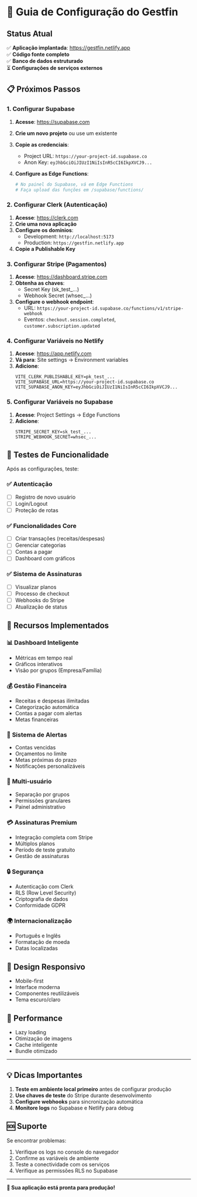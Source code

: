 # 🚀 Guia de Configuração do Gestfin

## Status Atual
✅ **Aplicação implantada**: https://gestfin.netlify.app  
✅ **Código fonte completo**  
✅ **Banco de dados estruturado**  
⏳ **Configurações de serviços externos**

## 📋 Próximos Passos

### 1. Configurar Supabase

1. **Acesse**: https://supabase.com
2. **Crie um novo projeto** ou use um existente
3. **Copie as credenciais**:
   - Project URL: `https://your-project-id.supabase.co`
   - Anon Key: `eyJhbGciOiJIUzI1NiIsInR5cCI6IkpXVCJ9...`

4. **Configure as Edge Functions**:
   ```bash
   # No painel do Supabase, vá em Edge Functions
   # Faça upload das funções em /supabase/functions/
   ```

### 2. Configurar Clerk (Autenticação)

1. **Acesse**: https://clerk.com
2. **Crie uma nova aplicação**
3. **Configure os domínios**:
   - Development: `http://localhost:5173`
   - Production: `https://gestfin.netlify.app`
4. **Copie a Publishable Key**

### 3. Configurar Stripe (Pagamentos)

1. **Acesse**: https://dashboard.stripe.com
2. **Obtenha as chaves**:
   - Secret Key (sk_test_...)
   - Webhook Secret (whsec_...)
3. **Configure o webhook endpoint**:
   - URL: `https://your-project-id.supabase.co/functions/v1/stripe-webhook`
   - Eventos: `checkout.session.completed`, `customer.subscription.updated`

### 4. Configurar Variáveis no Netlify

1. **Acesse**: https://app.netlify.com
2. **Vá para**: Site settings → Environment variables
3. **Adicione**:
   ```
   VITE_CLERK_PUBLISHABLE_KEY=pk_test_...
   VITE_SUPABASE_URL=https://your-project-id.supabase.co
   VITE_SUPABASE_ANON_KEY=eyJhbGciOiJIUzI1NiIsInR5cCI6IkpXVCJ9...
   ```

### 5. Configurar Variáveis no Supabase

1. **Acesse**: Project Settings → Edge Functions
2. **Adicione**:
   ```
   STRIPE_SECRET_KEY=sk_test_...
   STRIPE_WEBHOOK_SECRET=whsec_...
   ```

## 🧪 Testes de Funcionalidade

Após as configurações, teste:

### ✅ Autenticação
- [ ] Registro de novo usuário
- [ ] Login/Logout
- [ ] Proteção de rotas

### ✅ Funcionalidades Core
- [ ] Criar transações (receitas/despesas)
- [ ] Gerenciar categorias
- [ ] Contas a pagar
- [ ] Dashboard com gráficos

### ✅ Sistema de Assinaturas
- [ ] Visualizar planos
- [ ] Processo de checkout
- [ ] Webhooks do Stripe
- [ ] Atualização de status

## 🎯 Recursos Implementados

### 📊 **Dashboard Inteligente**
- Métricas em tempo real
- Gráficos interativos
- Visão por grupos (Empresa/Família)

### 💰 **Gestão Financeira**
- Receitas e despesas ilimitadas
- Categorização automática
- Contas a pagar com alertas
- Metas financeiras

### 🔔 **Sistema de Alertas**
- Contas vencidas
- Orçamentos no limite
- Metas próximas do prazo
- Notificações personalizáveis

### 👥 **Multi-usuário**
- Separação por grupos
- Permissões granulares
- Painel administrativo

### 💳 **Assinaturas Premium**
- Integração completa com Stripe
- Múltiplos planos
- Período de teste gratuito
- Gestão de assinaturas

### 🔒 **Segurança**
- Autenticação com Clerk
- RLS (Row Level Security)
- Criptografia de dados
- Conformidade GDPR

### 🌍 **Internacionalização**
- Português e Inglês
- Formatação de moeda
- Datas localizadas

## 📱 **Design Responsivo**
- Mobile-first
- Interface moderna
- Componentes reutilizáveis
- Tema escuro/claro

## 🚀 **Performance**
- Lazy loading
- Otimização de imagens
- Cache inteligente
- Bundle otimizado

---

## 💡 Dicas Importantes

1. **Teste em ambiente local primeiro** antes de configurar produção
2. **Use chaves de teste** do Stripe durante desenvolvimento
3. **Configure webhooks** para sincronização automática
4. **Monitore logs** no Supabase e Netlify para debug

## 🆘 Suporte

Se encontrar problemas:
1. Verifique os logs no console do navegador
2. Confirme as variáveis de ambiente
3. Teste a conectividade com os serviços
4. Verifique as permissões RLS no Supabase

---

**🎉 Sua aplicação está pronta para produção!**